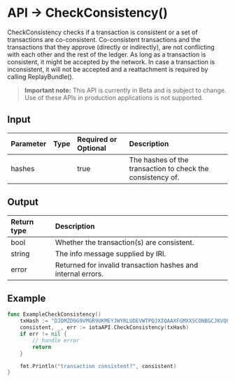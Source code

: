 # API -> CheckConsistency()
CheckConsistency checks if a transaction is consistent or a set of transactions are co-consistent.  Co-consistent transactions and the transactions that they approve (directly or indirectly), are not conflicting with each other and the rest of the ledger.  As long as a transaction is consistent, it might be accepted by the network. In case a transaction is inconsistent, it will not be accepted and a reattachment is required by calling ReplayBundle().
> **Important note:** This API is currently in Beta and is subject to change. Use of these APIs in production applications is not supported.


## Input

| Parameter       | Type | Required or Optional | Description |
|:---------------|:--------|:--------| :--------|
| hashes |  | true | The hashes of the transaction to check the consistency of.  |




## Output

| Return type     | Description |
|:---------------|:--------|
| bool | Whether the transaction(s) are consistent. |
| string | The info message supplied by IRI. |
| error | Returned for invalid transaction hashes and internal errors. |




## Example

```go
func ExampleCheckConsistency() 
	txHash := "DJDMZD9G9VMGR9UKMEYJWYRLUDEVWTPQJXIQAAXFGMXXSCONBGCJKVQQZPXFMVHAAPAGGBMDXESTZ9999"
	consistent, _, err := iotaAPI.CheckConsistency(txHash)
	if err != nil {
		// handle error
		return
	}

	fmt.Println("transaction consistent?", consistent)
}

```
